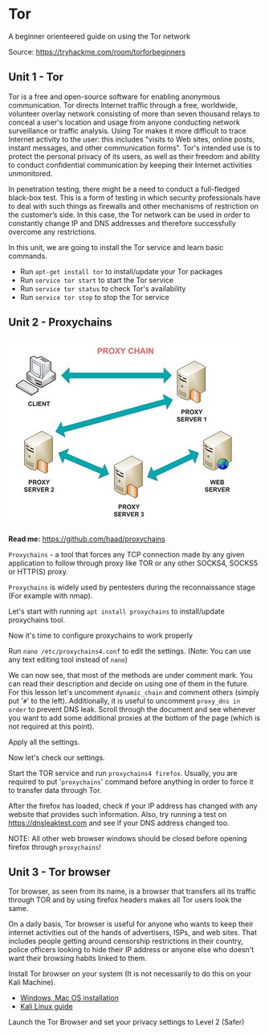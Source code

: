# Tor

A beginner orienteered guide on using the Tor network

Source: <https://tryhackme.com/room/torforbeginners>

## Unit 1 - Tor

Tor is a free and open-source software for enabling anonymous communication. Tor directs Internet traffic through a free, worldwide, volunteer overlay network consisting of more than seven thousand relays to conceal a user's location and usage from anyone conducting network surveillance or traffic analysis. Using Tor makes it more difficult to trace Internet activity to the user: this includes "visits to Web sites, online posts, instant messages, and other communication forms". Tor's intended use is to protect the personal privacy of its users, as well as their freedom and ability to conduct confidential communication by keeping their Internet activities unmonitored.

In penetration testing, there might be a need to conduct a full-fledged black-box test. This is a form of testing in which security professionals have to deal with such things as firewalls and other mechanisms of restriction on the customer’s side. In this case, the Tor network can be used in order to constantly change IP and DNS addresses and therefore successfully overcome any restrictions.

In this unit, we are going to install the Tor service and learn basic commands.

- Run `apt-get install tor` to install/update your Tor packages
- Run `service tor start` to start the Tor service
- Run `service tor status` to check Tor's availability
- Run `service tor stop` to stop the Tor service

## Unit 2 - Proxychains


![alt text](files/proxychains.jpg "Proxychains")

**Read me:** <https://github.com/haad/proxychains>

`Proxychains` - a tool that forces any TCP connection made by any given application to follow through proxy like TOR or any other SOCKS4, SOCKS5 or HTTP(S) proxy.

`Proxychains` is widely used by pentesters during the reconnaissance stage (For example with nmap).

Let's start with running `apt install proxychains` to install/update proxychains tool.

Now it's time to configure proxychains to work properly

Run `nano /etc/proxychains4.conf` to edit the settings. (Note: You can use any text editing tool instead of `nano`)

We can now see, that most of the methods are under comment mark. You can read their description and decide on using one of them in the future. For this lesson let's uncomment `dynamic_chain` and comment others (simply put '`#`' to the left). Additionally, it is useful to uncomment `proxy_dns in order` to prevent DNS leak. Scroll through the document and see whenever you want to add some additional proxies at the bottom of the page (which is not required at this point).

Apply all the settings.

Now let's check our settings.

Start the TOR service and run `proxychains4 firefox`. Usually, you are required to put '`proxychains`' command before anything in order to force it to transfer data through Tor.

After the firefox has loaded, check if your IP address has changed with any website that provides such information. Also, try running a test on <https://dnsleaktest.com> and see if your DNS address changed too.

NOTE: All other web browser windows should be closed before opening firefox through `proxychains`!

 ## Unit 3 - Tor browser

Tor browser, as seen from its name, is a browser that transfers all its traffic through TOR and by using firefox headers makes all Tor users look the same.

On a daily basis, Tor browser is useful for anyone who wants to keep their internet activities out of the hands of advertisers, ISPs, and web sites. That includes people getting around censorship restrictions in their country, police officers looking to hide their IP address or anyone else who doesn't want their browsing habits linked to them.

Install Tor browser on your system (It is not necessarily to do this on your Kali Machine).

- [Windows, Mac OS installation](https://www.torproject.org/)
- [Kali Linux guide](https://hackingpress.com/install-tor-on-kali-linux/#Step_1_Create_a_new_user)

Launch the Tor Browser and set your privacy settings to Level 2 (Safer)
